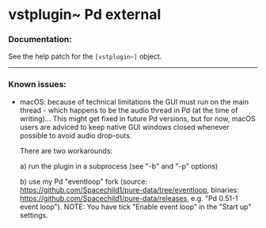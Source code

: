 vstplugin~ Pd external
======================

### Documentation:

See the help patch for the `[vstplugin~]` object.

---

### Known issues:

* macOS: because of technical limitations the GUI must run on the main thread - which happens to be the audio thread in Pd (at the time of writing)...
  This might get fixed in future Pd versions, but for now, macOS users are adviced to keep native GUI windows closed whenever possible to avoid audio drop-outs.

  There are two workarounds:

  a) run the plugin in a subprocess (see "-b" and "-p" options)

  b) use my Pd "eventloop" fork (source: https://github.com/Spacechild1/pure-data/tree/eventloop, binaries: https://github.com/Spacechild1/pure-data/releases, e.g. "Pd 0.51-1 event loop").
     NOTE: You have tick "Enable event loop" in the "Start up" settings.
